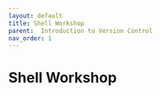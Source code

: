 ```yaml
---
layout: default
title: Shell Workshop
parent:  Introduction to Version Control
nav_order: 1
---
```


# Shell Workshop
